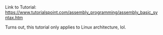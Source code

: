 Link to Tutorial: https://www.tutorialspoint.com/assembly_programming/assembly_basic_syntax.htm

Turns out, this tutorial only applies to Linux architecture, lol.
